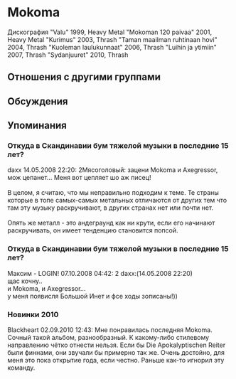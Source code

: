 # Mokoma

Дискография
"Valu" 1999, Heavy Metal
"Mokoman 120 paivaa" 2001, Heavy Metal
"Kurimus" 2003, Thrash
"Taman maailman ruhtinaan hovi" 2004, Thrash
"Kuoleman laulukunnaat" 2006, Thrash
"Luihin ja ytimiin" 2007, Thrash
"Sydanjuuret" 2010, Thrash

## Отношения с другими группами


## Обсуждения


## Упоминания

### Откуда в Скандинавии бум тяжелой музыки в последние 15 лет?

daxx 14.05.2008 22:20:
2Мясоголовый: зацени Mokoma и Axegressor, мож цепанет... Меня вот цепляет шо аж писец!<BR><BR>В целом, я считаю, что мы неправильно подходим к теме. Те страны которые в топе самых-самых метальных отличаются от других тем что там эту музыку раскручивают, в других странах нет или почти нет.<BR><BR>Опять же металл - это андеграунд как ни крути, если его начинают раскручивать, он имеет тенденцию становится попсой.

### Откуда в Скандинавии бум тяжелой музыки в последние 15 лет?

Максим - LOGIN! 07.10.2008 04:42:
2 daxx:(14.05.2008 22:20)<BR>щас кочну..<BR>и Mokoma, и Axegressor...<BR>у меня появисля Большой Инет и фсе ходы зописаны!))

### Новинки 2010

Blackheart 02.09.2010 12:43:
Мне понравилась последняя Mokoma. Сочный такой альбом, разнообразный. К какому-либо стилевому направлению чётко отнести нельзя. Если бы Die Apokalyptischen Reiter были финнами, они звучали бы примерно так же. Очень достойно, для меня это пока открытие года, если честно. Раньше как-то игнорил эту команду. 

